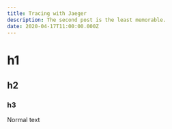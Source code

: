 ```yaml
---
title: Tracing with Jaeger
description: The second post is the least memorable.
date: 2020-04-17T11:00:00.000Z
---
```


# h1

## h2

### h3

Normal text
